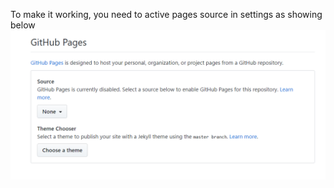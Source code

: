 To make it working, you need to active pages source in settings as showing below
![how to active pages](Annotation%202019-06-19%20163156.png)

